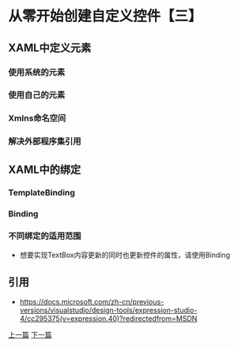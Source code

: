# 从零开始创建自定义控件【三】

## XAML中定义元素
### 使用系统的元素
### 使用自己的元素
### Xmlns命名空间
### 解决外部程序集引用
## XAML中的绑定
### TemplateBinding
### Binding
### 不同绑定的适用范围

* 想要实现TextBox内容更新的同时也更新控件的属性，请使用Binding



## 引用
* https://docs.microsoft.com/zh-cn/previous-versions/visualstudio/design-tools/expression-studio-4/cc295375(v=expression.40)?redirectedfrom=MSDN


[上一篇](CustomControl_Lesson_2.md)   [下一篇](CustomControl_Lesson_4.md)